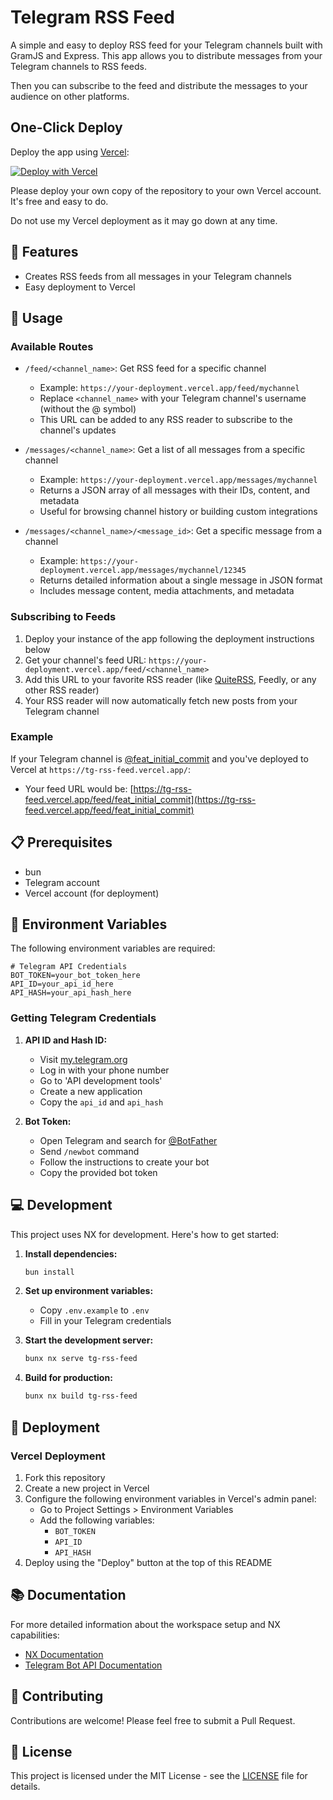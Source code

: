# Telegram RSS Feed

A simple and easy to deploy RSS feed for your Telegram channels built with GramJS and Express. This app allows you to distribute messages from your Telegram channels to RSS feeds.

Then you can subscribe to the feed and distribute the messages to your audience on other platforms.

## One-Click Deploy

Deploy the app using [Vercel](https://vercel.com):

[![Deploy with Vercel](https://vercel.com/button)](https://vercel.com/new/git/external?repository-url=https://github.com/artabr/tg-rss-feed&project-name=tg-rss-feed&repository-name=tg-rss-feed)

Please deploy your own copy of the repository to your own Vercel account. It's free and easy to do.

Do not use my Vercel deployment as it may go down at any time.

## 🚀 Features

- Creates RSS feeds from all messages in your Telegram channels
- Easy deployment to Vercel

## 📖 Usage

### Available Routes

- `/feed/<channel_name>`: Get RSS feed for a specific channel
  - Example: `https://your-deployment.vercel.app/feed/mychannel`
  - Replace `<channel_name>` with your Telegram channel's username (without the @ symbol)
  - This URL can be added to any RSS reader to subscribe to the channel's updates


- `/messages/<channel_name>`: Get a list of all messages from a specific channel
  - Example: `https://your-deployment.vercel.app/messages/mychannel`
  - Returns a JSON array of all messages with their IDs, content, and metadata
  - Useful for browsing channel history or building custom integrations


- `/messages/<channel_name>/<message_id>`: Get a specific message from a channel
  - Example: `https://your-deployment.vercel.app/messages/mychannel/12345`
  - Returns detailed information about a single message in JSON format
  - Includes message content, media attachments, and metadata

### Subscribing to Feeds

1. Deploy your instance of the app following the deployment instructions below
2. Get your channel's feed URL: `https://your-deployment.vercel.app/feed/<channel_name>`
3. Add this URL to your favorite RSS reader (like [QuiteRSS](https://quiterss.org), Feedly, or any other RSS reader)
4. Your RSS reader will now automatically fetch new posts from your Telegram channel

### Example

If your Telegram channel is [@feat_initial_commit](https://t.me/feat_initial_commit) and you've deployed to Vercel at `https://tg-rss-feed.vercel.app/`:
- Your feed URL would be: [https://tg-rss-feed.vercel.app/feed/feat_initial_commit](https://tg-rss-feed.vercel.app/feed/feat_initial_commit)

## 📋 Prerequisites

- bun
- Telegram account
- Vercel account (for deployment)

## 🔑 Environment Variables

The following environment variables are required:

```env
# Telegram API Credentials
BOT_TOKEN=your_bot_token_here
API_ID=your_api_id_here
API_HASH=your_api_hash_here
```

### Getting Telegram Credentials

1. **API ID and Hash ID:**
   - Visit [my.telegram.org](https://my.telegram.org)
   - Log in with your phone number
   - Go to 'API development tools'
   - Create a new application
   - Copy the `api_id` and `api_hash`

2. **Bot Token:**
   - Open Telegram and search for [@BotFather](https://t.me/botfather)
   - Send `/newbot` command
   - Follow the instructions to create your bot
   - Copy the provided bot token

## 💻 Development

This project uses NX for development. Here's how to get started:

1. **Install dependencies:**
   ```bash
   bun install
   ```

2. **Set up environment variables:**
   - Copy `.env.example` to `.env`
   - Fill in your Telegram credentials

3. **Start the development server:**
   ```bash
   bunx nx serve tg-rss-feed
   ```

4. **Build for production:**
   ```bash
   bunx nx build tg-rss-feed
   ```

## 🚀 Deployment

### Vercel Deployment

1. Fork this repository
2. Create a new project in Vercel
3. Configure the following environment variables in Vercel's admin panel:
   - Go to Project Settings > Environment Variables
   - Add the following variables:
     - `BOT_TOKEN`
     - `API_ID`
     - `API_HASH`
4. Deploy using the "Deploy" button at the top of this README

## 📚 Documentation

For more detailed information about the workspace setup and NX capabilities:
- [NX Documentation](https://nx.dev)
- [Telegram Bot API Documentation](https://core.telegram.org/bots/api)

## 🤝 Contributing

Contributions are welcome! Please feel free to submit a Pull Request.

## 📝 License

This project is licensed under the MIT License - see the [LICENSE](LICENSE) file for details.

